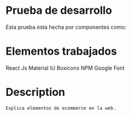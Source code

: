 # Prueba de desarrollo

   Esta prueba esta hecha por componentes como:

# Elementos trabajados

React Js
Material IU
Boxicons
NPM 
Google Font

# Description

    Explica elementos de ecommerce en la web.


